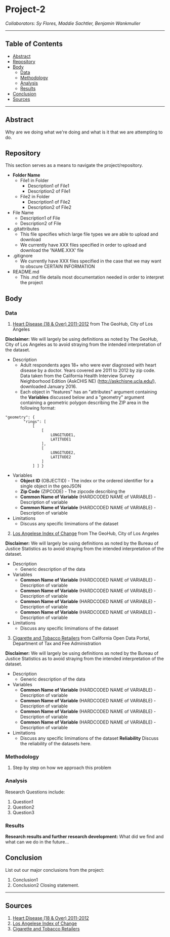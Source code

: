 # Project-2

*Collaborators: Sy Flores, Maddie Sachtler, Benjamin Wankmuller*

---
## **Table of Contents**
- [Abstract](#abstract)
- [Repository](#repository)
- [Body](#body)
  - [Data](#data)
  - [Methodology](#methodology)
  - [Analysis](#analysis)
  - [Results](#results)
- [Conclusion](#conclusion)
- [Sources](#sources)
---
## Abstract
Why are we doing what we're doing and what is it that we are attempting to do.

## Repository
This section serves as a means to navigate the project/repository.
- **Folder Name**
  - File1 in Folder
    - Description1 of File1
    - Description2 of File1
  - File2 in Folder
    - Description1 of File2
    - Description2 of File2
- File Name
  - Description1 of File
  - Description2 of File
- .gitattributes
  - This file specifies which large file types we are able to upload and download
  - We currently have XXX files specified in order to upload and download the 'NAME.XXX' file
- .gitignore
  - We currently have XXX files specified in the case that we may want to obscure CERTAIN INFORMATION
- README.md
  - This .md file details most documentation needed in order to interpret the project

## Body

### Data 
1. [Heart Disease (18 & Over) 2011-2012](https://geohub.lacity.org/datasets/26ebd4d3d7e6423587ed10be04c201d8_0?geometry=-121.138%2C33.660%2C-115.911%2C34.456) from The GeoHub, City of Los Angeles

**Disclaimer:** We will largely be using definitions as noted by The GeoHub, City of Los Angeles as to avoid straying from the intended interpretation of the dataset.
  - Description
    - Adult respondents ages 18+ who were ever diagnosed with heart disease by a doctor. Years covered are 2011 to 2012 by zip code. Data taken from the California Health Interview Survey Neighborhood Edition (AskCHIS NE) (http://askchisne.ucla.edu/), downloaded January 2016.
    - Each object in "features" has an "attributes" argument containing the **Variables** discussed below and a "geometry" argument containing a geometric polygon describing the ZIP area in the following format:
```
"geometry": {
        "rings": [
            [
                [
                    LONGITUDE1,
                    LATITUDE1
                ],
                [
                    LONGITUDE2,
                    LATITUDE2
                ]
            ] ] }
```
  - Variables
    - **Object ID** (OBJECTID) - The index or the ordered identifier for a single object in the geoJSON
    - **Zip Code** (ZIPCODE) - The zipcode describing the 
    - **Common Name of Variable** (HARDCODED NAME of VARIABLE) - Description of variable
    - **Common Name of Variable** (HARDCODED NAME of VARIABLE) - Description of variable
  - Limitations
    - Discuss any specific limimations of the dataset
2. [Los Angelese Index of Change](https://geohub.lacity.org/datasets/57e9231c3bd34d44ae49b309b0cb440e_1?geometry=-121.025%2C33.622%2C-115.798%2C34.419&selectedAttribute=HH_Incom_2) from The GeoHub, City of Los Angeles

**Disclaimer:** We will largely be using definitions as noted by the Bureau of Justice Statistics as to avoid straying from the intended interpretation of the dataset.
  - Description
    - Generic description of the data
  - Variables
    - **Common Name of Variable** (HARDCODED NAME of VARIABLE) - Description of variable
    - **Common Name of Variable** (HARDCODED NAME of VARIABLE) - Description of variable
    - **Common Name of Variable** (HARDCODED NAME of VARIABLE) - Description of variable
    - **Common Name of Variable** (HARDCODED NAME of VARIABLE) - Description of variable
  - Limitations
    - Discuss any specific limimations of the dataset
3. [Cigarette and Tobacco Retailers](https://data.ca.gov/dataset/cigarette-and-tobacco-retailers1) from California Open Data Portal, Department of Tax and Fee Administration

**Disclaimer:** We will largely be using definitions as noted by the Bureau of Justice Statistics as to avoid straying from the intended interpretation of the dataset.
  - Description
    - Generic description of the data
  - Variables
    - **Common Name of Variable** (HARDCODED NAME of VARIABLE) - Description of variable
    - **Common Name of Variable** (HARDCODED NAME of VARIABLE) - Description of variable
    - **Common Name of Variable** (HARDCODED NAME of VARIABLE) - Description of variable
    - **Common Name of Variable** (HARDCODED NAME of VARIABLE) - Description of variable
  - Limitations
    - Discuss any specific limimations of the dataset
**Reliability**
Discuss the reliability of the datasets here.

### Methodology
1. Step by step on how we approach this problem

### Analysis
Research Questions include:
1. Question1
2. Question2
3. Question3

### Results
**Research results and further research development:**
What did we find and what can we do in the future...

## Conclusion
List out our major conclusions from the project:
1. Conclusion1
2. Conclusion2
Closing statement.

---

## Sources
1. [Heart Disease (18 & Over) 2011-2012](https://geohub.lacity.org/datasets/26ebd4d3d7e6423587ed10be04c201d8_0?geometry=-121.138%2C33.660%2C-115.911%2C34.456)
2. [Los Angelese Index of Change](https://geohub.lacity.org/datasets/57e9231c3bd34d44ae49b309b0cb440e_1?geometry=-121.025%2C33.622%2C-115.798%2C34.419&selectedAttribute=HH_Incom_2)
3. [Cigarette and Tobacco Retailers](https://data.ca.gov/dataset/cigarette-and-tobacco-retailers1)
